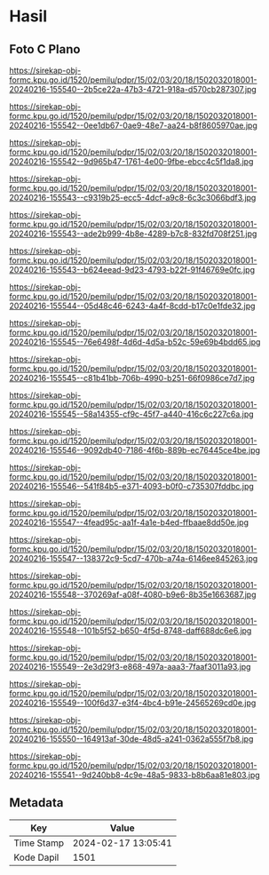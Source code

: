 # Hasil

## Foto C Plano

https://sirekap-obj-formc.kpu.go.id/1520/pemilu/pdpr/15/02/03/20/18/1502032018001-20240216-155540--2b5ce22a-47b3-4721-918a-d570cb287307.jpg

https://sirekap-obj-formc.kpu.go.id/1520/pemilu/pdpr/15/02/03/20/18/1502032018001-20240216-155542--0ee1db67-0ae9-48e7-aa24-b8f8605970ae.jpg

https://sirekap-obj-formc.kpu.go.id/1520/pemilu/pdpr/15/02/03/20/18/1502032018001-20240216-155542--9d965b47-1761-4e00-9fbe-ebcc4c5f1da8.jpg

https://sirekap-obj-formc.kpu.go.id/1520/pemilu/pdpr/15/02/03/20/18/1502032018001-20240216-155543--c9319b25-ecc5-4dcf-a9c8-6c3c3066bdf3.jpg

https://sirekap-obj-formc.kpu.go.id/1520/pemilu/pdpr/15/02/03/20/18/1502032018001-20240216-155543--ade2b999-4b8e-4289-b7c8-832fd708f251.jpg

https://sirekap-obj-formc.kpu.go.id/1520/pemilu/pdpr/15/02/03/20/18/1502032018001-20240216-155543--b624eead-9d23-4793-b22f-91f46769e0fc.jpg

https://sirekap-obj-formc.kpu.go.id/1520/pemilu/pdpr/15/02/03/20/18/1502032018001-20240216-155544--05d48c46-6243-4a4f-8cdd-b17c0e1fde32.jpg

https://sirekap-obj-formc.kpu.go.id/1520/pemilu/pdpr/15/02/03/20/18/1502032018001-20240216-155545--76e6498f-4d6d-4d5a-b52c-59e69b4bdd65.jpg

https://sirekap-obj-formc.kpu.go.id/1520/pemilu/pdpr/15/02/03/20/18/1502032018001-20240216-155545--c81b41bb-706b-4990-b251-66f0986ce7d7.jpg

https://sirekap-obj-formc.kpu.go.id/1520/pemilu/pdpr/15/02/03/20/18/1502032018001-20240216-155545--58a14355-cf9c-45f7-a440-416c6c227c6a.jpg

https://sirekap-obj-formc.kpu.go.id/1520/pemilu/pdpr/15/02/03/20/18/1502032018001-20240216-155546--9092db40-7186-4f6b-889b-ec76445ce4be.jpg

https://sirekap-obj-formc.kpu.go.id/1520/pemilu/pdpr/15/02/03/20/18/1502032018001-20240216-155546--541f84b5-e371-4093-b0f0-c735307fddbc.jpg

https://sirekap-obj-formc.kpu.go.id/1520/pemilu/pdpr/15/02/03/20/18/1502032018001-20240216-155547--4fead95c-aa1f-4a1e-b4ed-ffbaae8dd50e.jpg

https://sirekap-obj-formc.kpu.go.id/1520/pemilu/pdpr/15/02/03/20/18/1502032018001-20240216-155547--138372c9-5cd7-470b-a74a-6146ee845263.jpg

https://sirekap-obj-formc.kpu.go.id/1520/pemilu/pdpr/15/02/03/20/18/1502032018001-20240216-155548--370269af-a08f-4080-b9e6-8b35e1663687.jpg

https://sirekap-obj-formc.kpu.go.id/1520/pemilu/pdpr/15/02/03/20/18/1502032018001-20240216-155548--101b5f52-b650-4f5d-8748-daff688dc6e6.jpg

https://sirekap-obj-formc.kpu.go.id/1520/pemilu/pdpr/15/02/03/20/18/1502032018001-20240216-155549--2e3d29f3-e868-497a-aaa3-7faaf3011a93.jpg

https://sirekap-obj-formc.kpu.go.id/1520/pemilu/pdpr/15/02/03/20/18/1502032018001-20240216-155549--100f6d37-e3f4-4bc4-b91e-24565269cd0e.jpg

https://sirekap-obj-formc.kpu.go.id/1520/pemilu/pdpr/15/02/03/20/18/1502032018001-20240216-155550--164913af-30de-48d5-a241-0362a555f7b8.jpg

https://sirekap-obj-formc.kpu.go.id/1520/pemilu/pdpr/15/02/03/20/18/1502032018001-20240216-155541--9d240bb8-4c9e-48a5-9833-b8b6aa81e803.jpg


## Metadata

| Key        | Value               |
| ---------- | ------------------- |
| Time Stamp | 2024-02-17 13:05:41 |
| Kode Dapil | 1501                |



